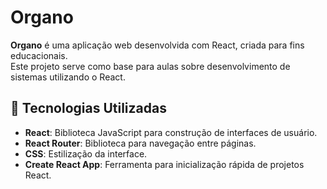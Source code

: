 # Organo

**Organo** é uma aplicação web desenvolvida com React, criada para fins educacionais.  
Este projeto serve como base para aulas sobre desenvolvimento de sistemas utilizando o React.

## 🚀 Tecnologias Utilizadas

- **React**: Biblioteca JavaScript para construção de interfaces de usuário.
- **React Router**: Biblioteca para navegação entre páginas.
- **CSS**: Estilização da interface.
- **Create React App**: Ferramenta para inicialização rápida de projetos React.